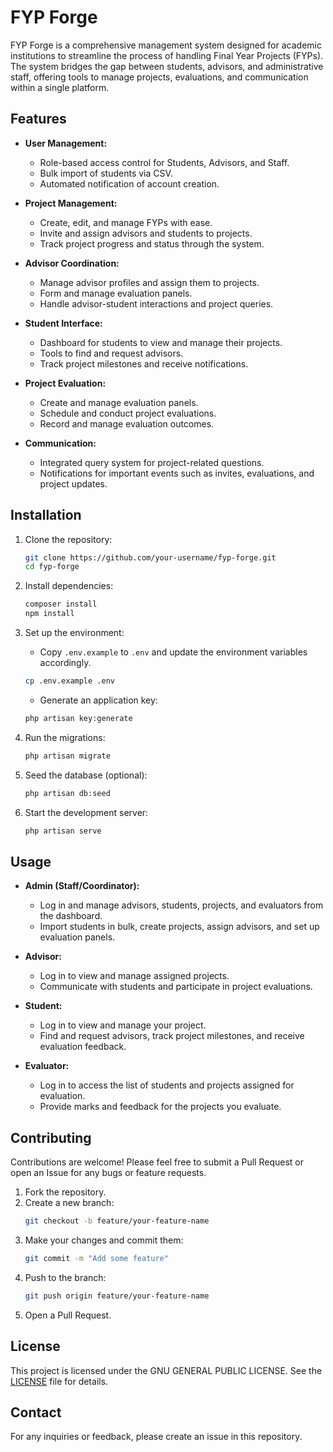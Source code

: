 # FYP Forge

FYP Forge is a comprehensive management system designed for academic institutions to streamline the process of handling Final Year Projects (FYPs). The system bridges the gap between students, advisors, and administrative staff, offering tools to manage projects, evaluations, and communication within a single platform.

## Features

- **User Management:**
  - Role-based access control for Students, Advisors, and Staff.
  - Bulk import of students via CSV.
  - Automated notification of account creation.

- **Project Management:**
  - Create, edit, and manage FYPs with ease.
  - Invite and assign advisors and students to projects.
  - Track project progress and status through the system.

- **Advisor Coordination:**
  - Manage advisor profiles and assign them to projects.
  - Form and manage evaluation panels.
  - Handle advisor-student interactions and project queries.

- **Student Interface:**
  - Dashboard for students to view and manage their projects.
  - Tools to find and request advisors.
  - Track project milestones and receive notifications.

- **Project Evaluation:**
  - Create and manage evaluation panels.
  - Schedule and conduct project evaluations.
  - Record and manage evaluation outcomes.

- **Communication:**
  - Integrated query system for project-related questions.
  - Notifications for important events such as invites, evaluations, and project updates.

## Installation

1. Clone the repository:
    ```bash
    git clone https://github.com/your-username/fyp-forge.git
    cd fyp-forge
    ```

2. Install dependencies:
    ```bash
    composer install
    npm install
    ```

3. Set up the environment:
    - Copy `.env.example` to `.env` and update the environment variables accordingly.
    ```bash
    cp .env.example .env
    ```
    - Generate an application key:
    ```bash
    php artisan key:generate
    ```

4. Run the migrations:
    ```bash
    php artisan migrate
    ```

5. Seed the database (optional):
    ```bash
    php artisan db:seed
    ```

6. Start the development server:
    ```bash
    php artisan serve
    ```

## Usage

- **Admin (Staff/Coordinator):**
  - Log in and manage advisors, students, projects, and evaluators from the dashboard.
  - Import students in bulk, create projects, assign advisors, and set up evaluation panels.

- **Advisor:**
  - Log in to view and manage assigned projects.
  - Communicate with students and participate in project evaluations.

- **Student:**
  - Log in to view and manage your project.
  - Find and request advisors, track project milestones, and receive evaluation feedback.

- **Evaluator:**
  - Log in to access the list of students and projects assigned for evaluation.
  - Provide marks and feedback for the projects you evaluate.

## Contributing

Contributions are welcome! Please feel free to submit a Pull Request or open an Issue for any bugs or feature requests.

1. Fork the repository.
2. Create a new branch:
    ```bash
    git checkout -b feature/your-feature-name
    ```
3. Make your changes and commit them:
    ```bash
    git commit -m "Add some feature"
    ```
4. Push to the branch:
    ```bash
    git push origin feature/your-feature-name
    ```
5. Open a Pull Request.

## License

This project is licensed under the GNU GENERAL PUBLIC LICENSE. See the [LICENSE](LICENSE) file for details.

## Contact

For any inquiries or feedback, please create an issue in this repository.
